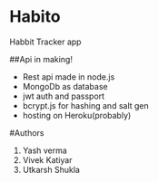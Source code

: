 # Habito
Habbit Tracker app

##Api in making!
<ul>
<li>Rest api made in node.js</li>
<li>MongoDb as database</li>
<li>jwt auth and passport</li>
<li>bcrypt.js for hashing and salt gen</li>
<li>hosting on Heroku(probably)</li>
</ul>


#Authors
1. Yash verma
2. Vivek Katiyar
3. Utkarsh Shukla
